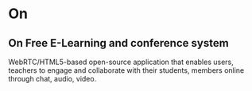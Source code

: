 # On

## On Free E-Learning and conference system

WebRTC/HTML5-based open-source application that enables users, teachers to engage and collaborate with their students, members online through chat, audio, video.
